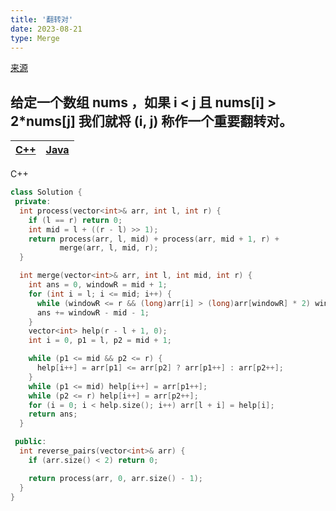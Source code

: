 ```yaml
---
title: '翻转对'
date: 2023-08-21
type: Merge
---
```


[来源](https://leetcode.cn/problems/reverse-pairs/)

## 给定一个数组 nums ，如果 i < j 且 nums[i] > 2\*nums[j] 我们就将 (i, j) 称作一个重要翻转对。

| [C++](https://github.com/ZhengKe996/DS/blob/main/src/merge_sort/bigger_than_right_twice.cpp) | [Java](https://github.com/ZhengKe996/DS/blob/main/src/merge_sort/bigger_than_right_twice.java) |
| :------------------------------------------------------------------------------------------: | :--------------------------------------------------------------------------------------------: |

C++

```cpp
class Solution {
 private:
  int process(vector<int>& arr, int l, int r) {
    if (l == r) return 0;
    int mid = l + ((r - l) >> 1);
    return process(arr, l, mid) + process(arr, mid + 1, r) +
           merge(arr, l, mid, r);
  }

  int merge(vector<int>& arr, int l, int mid, int r) {
    int ans = 0, windowR = mid + 1;
    for (int i = l; i <= mid; i++) {
      while (windowR <= r && (long)arr[i] > (long)arr[windowR] * 2) windowR++;
      ans += windowR - mid - 1;
    }
    vector<int> help(r - l + 1, 0);
    int i = 0, p1 = l, p2 = mid + 1;

    while (p1 <= mid && p2 <= r) {
      help[i++] = arr[p1] <= arr[p2] ? arr[p1++] : arr[p2++];
    }
    while (p1 <= mid) help[i++] = arr[p1++];
    while (p2 <= r) help[i++] = arr[p2++];
    for (i = 0; i < help.size(); i++) arr[l + i] = help[i];
    return ans;
  }

 public:
  int reverse_pairs(vector<int>& arr) {
    if (arr.size() < 2) return 0;

    return process(arr, 0, arr.size() - 1);
  }
}
```
